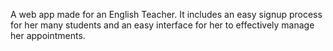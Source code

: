 A web app made for an English Teacher. It includes an easy signup process for her many students and an easy interface for her to effectively manage her appointments.
